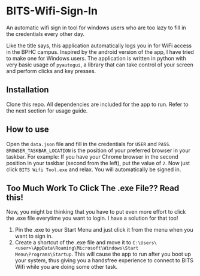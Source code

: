 # BITS-Wifi-Sign-In
An automatic wifi sign in tool for windows users who are too lazy to fill in the credentials every other day.

Like the title says, this application automatically logs you in for WiFi access in the BPHC campus. Inspired by the android version of the app, I have tried to make one for Windows users.
The application is written in python with very basic usage of ``pyautogui``, a library that can take control of your screen and perform clicks and key presses. 

## Installation
Clone this repo. All dependencies are included for the app to run. Refer to the next section for usage guide.

## How to use
Open the ``data.json`` file and fill in the credentials for ``USER`` and ``PASS``. ``BROWSER_TASKBAR_LOCATION`` is the position of your preferred browser in your taskbar. For example: If you have your Chrome browser in the second position in your taskbar (second from the left), put the value of ``2``. Now just click ``BITS Wifi Tool.exe`` and relax. You will automatically be signed in.

## Too Much Work To Click The .exe File?? Read this!
Now, you might be thinking that you have to put even more effort to click the .exe file everytime you want to login. I have a solution for that too!

1. Pin the .exe to your Start Menu and just click it from the menu when you want to sign in.
2. Create a shortcut of the .exe file and move it to ``C:\Users\<user>\AppData\Roaming\Microsoft\Windows\Start Menu\Programs\Startup``. This will cause the app to run after you boot up your system, thus giving you a handsfree experience to connect to BITS Wifi while you are doing some other task.
